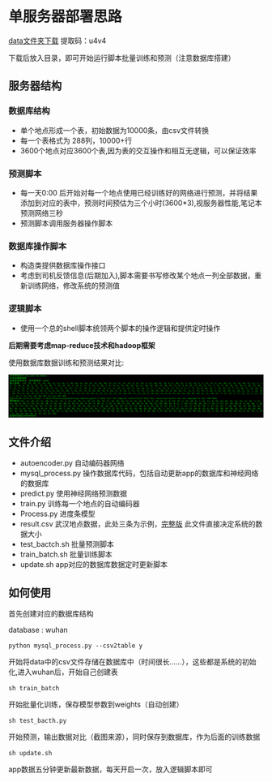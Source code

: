 # 单服务器部署思路

[data文件夹下载](https://pan.baidu.com/s/1-5VD3EqQj304dAw3GwIdng )
提取码：u4v4 

下载后放入目录，即可开始运行脚本批量训练和预测（注意数据库搭建）

## 服务器结构

### 数据库结构

* 单个地点形成一个表，初始数据为10000条，由csv文件转换
* 每一个表格式为 288列，10000+行
* 3600个地点对应3600个表,因为表的交互操作和相互无逻辑，可以保证效率

### 预测脚本

* 每一天0:00 后开始对每一个地点使用已经训练好的网络进行预测，并将结果添加到对应的表中，预测时间预估为三个小时(3600*3),视服务器性能,笔记本预测网络三秒
* 预测脚本调用服务器操作脚本

### 数据库操作脚本

* 构造类提供数据库操作接口
* 考虑到司机反馈信息(后期加入),脚本需要书写修改某个地点一列全部数据，重新训练网络，修改系统的预测值

### 逻辑脚本

* 使用一个总的shell脚本统领两个脚本的操作逻辑和提供定时操作

**后期需要考虑map-reduce技术和hadoop框架**  

使用数据库数据训练和预测结果对比:  

![](output.png)

## 文件介绍

* autoencoder.py  自动编码器网络
* mysql_process.py  操作数据库代码，包括自动更新app的数据库和神经网络的数据库
* predict.py  使用神经网络预测数据
* train.py  训练每一个地点的自动编码器
* Process.py  进度条模型
* result.csv  武汉地点数据，此处三条为示例，[完整版](https://github.com/anner-wang/Easy-to-travel/blob/master/create_data/result.csv)  此文件直接决定系统的数据大小
* test_bactch.sh  批量预测脚本
* train_batch.sh  批量训练脚本
* update.sh  app对应的数据库数据定时更新脚本

## 如何使用

首先创建对应的数据库结构

database : wuhan

```
python mysql_process.py --csv2table y
```

开始将data中的csv文件存储在数据库中（时间很长......），这些都是系统的初始化,进入wuhan后，开始自己创建表

```
sh train_batch
```

开始批量化训练，保存模型参数到weights（自动创建）

```
sh test_bacth.py
```

开始预测，输出数据对比（截图来源），同时保存到数据库，作为后面的训练数据

```
sh update.sh
```

app数据五分钟更新最新数据，每天开启一次，放入逻辑脚本即可

